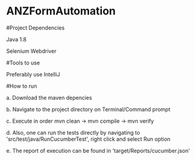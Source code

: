 # ANZFormAutomation

#Project Dependencies

  Java 1.8
  
  Selenium Webdriver
  
#Tools to use 
 
 Preferably use IntelliJ
  
#How to run

  a. Download the maven depencies
  
  b. Navigate to the project directory on Terminal/Command prompt
  
  c. Execute in order
      mvn clean -> mvn compile -> mvn verify
  
  d. Also, one can run the tests directly by navigating to 'src/test/java/RunCucumberTest', right click and select Run option
  
  e. The report of execution can be found in 'target/Reports/cucumber.json'

